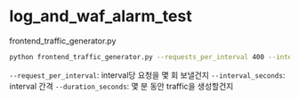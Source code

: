 # log_and_waf_alarm_test

frontend_traffic_generator.py

```bash
python frontend_traffic_generator.py --requests_per_interval 400 --interval_seconds 60 --duration_seconds 300
```

`--request_per_interval`: interval당 요청을 몇 회 보낼건지
`--interval_seconds`: interval 간격
`--duration_seconds`: 몇 분 동안 traffic을 생성할건지
